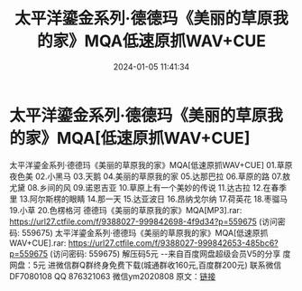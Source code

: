 ﻿---
title: 太平洋鎏金系列·德德玛《美丽的草原我的家》MQA低速原抓WAV+CUE
date: 2024-01-05 11:41:34
categories: 新碟专辑、稀有等精品
tags: None
---
# 太平洋鎏金系列·德德玛《美丽的草原我的家》MQA[低速原抓WAV+CUE]

太平洋鎏金系列·德德玛《美丽的草原我的家》MQA[低速原抓WAV+CUE]
01.草原夜色美
02.小黑马
03.天鹅
04.美丽的草原我的家
05.达那巴拉
06.草原的路
07.敖尤黛
08.乡间的风
09.诺恩吉亚
10.草原上有一个美妙的传说
11.达古拉
12.在春季里
13.阿尔斯楞的眼睛
14.那一天
15.达亚波日
16.昂纳戈尔纳
17.荷英花
18.枣骝马
19.小草
20.色楞格河
德德玛《美丽的草原我的家》MQA[MP3].rar: https://url27.ctfile.com/f/9388027-999842698-4f9d34?p=559675
(访问密码: 559675)
太平洋鎏金系列·德德玛《美丽的草原我的家》MQA[低速原抓WAV+CUE].rar: https://url27.ctfile.com/f/9388027-999842653-485bc6?p=559675
(访问密码: 559675)
解压码5元
--来自百度网盘超级会员V5的分享
度网盘：5元
进微信群Q群终身免费下载(城通群收160元,百度群200元)
联系微信DF7080108 QQ 876321063
微信ym2020808
原文：[链接](https://blog.sina.com.cn/s/blog_1647c7e760103143i.html)